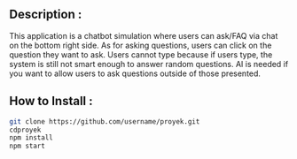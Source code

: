## Description :
This application is a chatbot simulation where users can ask/FAQ via chat on the bottom right side. As for asking questions, users can click on the question they want to ask. Users cannot type because if users type, the system is still not smart enough to answer random questions. AI is needed if you want to allow users to ask questions outside of those presented.

## How to Install :
```bash
git clone https://github.com/username/proyek.git
cdproyek
npm install
npm start